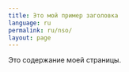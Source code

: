 ```yaml
---
title: Это мой пример заголовка
language: ru
permalink: ru/nso/
layout: page
---
```

Это содержание моей страницы.
